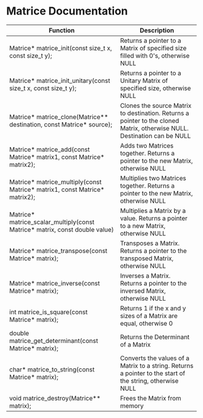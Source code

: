 # Matrice Documentation

| Function                                                                   | Description                                                            |
|----------------------------------------------------------------------------|-----------------------------------------------------------------------|
| Matrice* matrice_init(const size_t x, const size_t y);                     | Returns a pointer to a Matrix of specified size filled with 0's, otherwise NULL |
| Matrice* matrice_init_unitary(const size_t x, const size_t y);             | Returns a pointer to a Unitary Matrix of specified size, otherwise NULL |
| Matrice* matrice_clone(Matrice** destination, const Matrice* source);      | Clones the source Matrix to destination. Returns a pointer to the cloned Matrix, otherwise NULL. Destination can be NULL |
| Matrice* matrice_add(const Matrice* matrix1, const Matrice* matrix2);      | Adds two Matrices together. Returns a pointer to the new Matrix, otherwise NULL |
| Matrice* matrice_multiply(const Matrice* matrix1, const Matrice* matrix2); | Multiplies two Matrices together. Returns a pointer to the new Matrix, otherwise NULL |
|Matrice* matrice_scalar_multiply(const Matrice* matrix, const double value) | Multiplies a Matrix by a value. Returns a pointer to a new Matrix, otherwise NULL |
|Matrice* matrice_transpose(const Matrice* matrix);                          | Transposes a Matrix. Returns a pointer to the transposed Matrix, otherwise NULL
| Matrice* matrice_inverse(const Matrice* matrix);                           | Inverses a Matrix. Returns a pointer to the inversed Matrix, otherwise NULL |
| int matrice_is_square(const Matrice* matrix);                              | Returns 1 if the x and y sizes of a Matrix are equal, otherwise 0 |
| double matrice_get_determinant(const Matrice* matrix);                     | Returns the Determinant of a Matrix |
| char* matrice_to_string(const Matrice* matrix);                            | Converts the values of a Matrix to a string. Returns a pointer to the start of the string, otherwise NULL |
| void matrice_destroy(Matrice** matrix);                                    | Frees the Matrix from memory |
